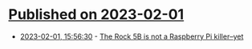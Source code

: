 # [Published on 2023-02-01](index.md)

* [2023-02-01, 15:56:30](https://news.ycombinator.com/item?id=34612277) - [The Rock 5B is not a Raspberry Pi killer–yet](https://www.jeffgeerling.com/blog/2023/rock-5-b-not-raspberry-pi-killer-yet)
